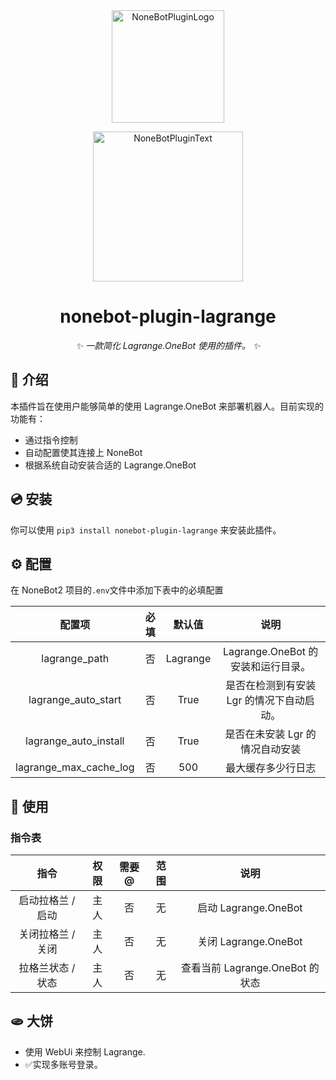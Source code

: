 <div align="center">
  <a href="https://v2.nonebot.dev/store"><img src="https://github.com/A-kirami/nonebot-plugin-template/blob/resources/nbp_logo.png" width="180" height="180" alt="NoneBotPluginLogo"></a>
  <br>
  <p><img src="https://github.com/A-kirami/nonebot-plugin-template/blob/resources/NoneBotPlugin.svg" width="240" alt="NoneBotPluginText"></p>
</div>

<div align="center">

# nonebot-plugin-lagrange

_✨ 一款简化 Lagrange.OneBot 使用的插件。 ✨_

</div>

## 📖 介绍

本插件旨在使用户能够简单的使用 Lagrange.OneBot 来部署机器人。目前实现的功能有：

- 通过指令控制
- 自动配置使其连接上 NoneBot
- 根据系统自动安装合适的 Lagrange.OneBot

## 💿 安装

你可以使用 `pip3 install nonebot-plugin-lagrange` 来安装此插件。

## ⚙️ 配置

在 NoneBot2 项目的`.env`文件中添加下表中的必填配置

|          配置项           | 必填 |   默认值    |            说明             |
|:----------------------:|:--:|:--------:|:-------------------------:|
|     lagrange_path      | 否  | Lagrange | Lagrange.OneBot 的安装和运行目录。 |
|  lagrange_auto_start   | 否  |   True   |  是否在检测到有安装 Lgr 的情况下自动启动。  |
| lagrange_auto_install  | 否  |   True   |    是否在未安装 Lgr 的情况自动安装     |
| lagrange_max_cache_log | 否  |   500    |         最大缓存多少行日志         |

## 🎉 使用

### 指令表

|     指令     | 权限 | 需要@ | 范围 |            说明            |
|:----------:|:--:|:---:|:--:|:------------------------:|
| 启动拉格兰 / 启动 | 主人 |  否  | 无  |    启动 Lagrange.OneBot    |
| 关闭拉格兰 / 关闭 | 主人 |  否  | 无  |    关闭 Lagrange.OneBot    |
| 拉格兰状态 / 状态 | 主人 |  否  | 无  | 查看当前 Lagrange.OneBot 的状态 |


## 🫓 大饼

- 使用 WebUi 来控制 Lagrange.
- ✅实现多账号登录。
